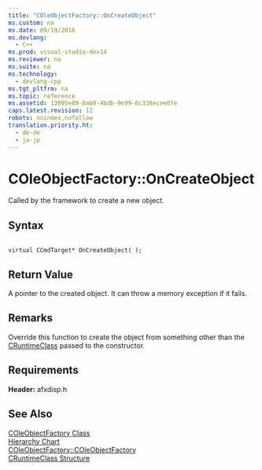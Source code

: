 ```yaml
---
title: "COleObjectFactory::OnCreateObject"
ms.custom: na
ms.date: 09/19/2016
ms.devlang: 
  - C++
ms.prod: visual-studio-dev14
ms.reviewer: na
ms.suite: na
ms.technology: 
  - devlang-cpp
ms.tgt_pltfrm: na
ms.topic: reference
ms.assetid: 13095e89-8ab0-4bdb-9e99-6c338ecee07e
caps.latest.revision: 12
robots: noindex,nofollow
translation.priority.ht: 
  - de-de
  - ja-jp
---
```

# COleObjectFactory::OnCreateObject
Called by the framework to create a new object.  
  
## Syntax  
  
```  
  
virtual CCmdTarget* OnCreateObject( );  
```  
  
## Return Value  
 A pointer to the created object. It can throw a memory exception if it fails.  
  
## Remarks  
 Override this function to create the object from something other than the [CRuntimeClass](../vs140/CRuntimeClass-Structure.md) passed to the constructor.  
  
## Requirements  
 **Header:** afxdisp.h  
  
## See Also  
 [COleObjectFactory Class](../vs140/COleObjectFactory-Class.md)   
 [Hierarchy Chart](../vs140/Hierarchy-Chart.md)   
 [COleObjectFactory::COleObjectFactory](../vs140/COleObjectFactory--COleObjectFactory.md)   
 [CRuntimeClass Structure](../vs140/CRuntimeClass-Structure.md)